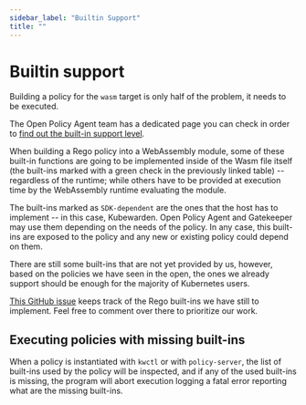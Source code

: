 ```yaml
---
sidebar_label: "Builtin Support"
title: ""
---
```


# Builtin support

Building a policy for the `wasm` target is only half of the problem,
it needs to be executed.

The Open Policy Agent team has a dedicated page you can check in order
to [find out the built-in support
level](https://www.openpolicyagent.org/docs/latest/policy-reference/#built-in-functions).

When building a Rego policy into a WebAssembly module, some of these
built-in functions are going to be implemented inside of the Wasm file
itself (the built-ins marked with a green check in the previously
linked table) -- regardless of the runtime; while others have to be
provided at execution time by the WebAssembly runtime evaluating the
module.

The built-ins marked as `SDK-dependent` are the ones that the host has
to implement -- in this case, Kubewarden. Open Policy Agent and
Gatekeeper may use them depending on the needs of the policy. In any
case, this built-ins are exposed to the policy and any new or existing
policy could depend on them.

There are still some built-ins that are not yet provided by us,
however, based on the policies we have seen in the open, the ones we
already support should be enough for the majority of Kubernetes users.

[This GitHub issue](https://github.com/kubewarden/policy-evaluator/issues/56)
keeps track of the Rego built-ins we have still to implement. Feel free to
comment over there to prioritize our work.

## Executing policies with missing built-ins

When a policy is instantiated with `kwctl` or with `policy-server`,
the list of built-ins used by the policy will be inspected, and if any
of the used built-ins is missing, the program will abort execution
logging a fatal error reporting what are the missing built-ins.
